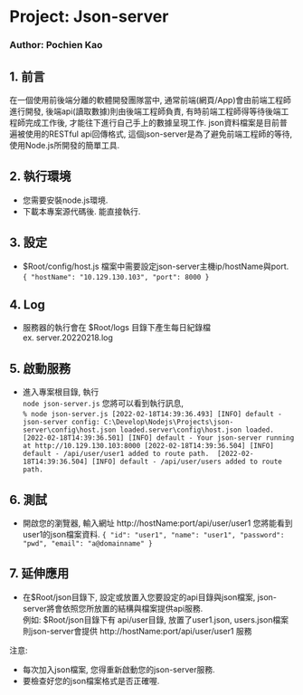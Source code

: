 # Project: Json-server
### Author: Pochien Kao  
  

## 1. 前言
在一個使用前後端分離的軟體開發團隊當中, 
通常前端(網頁/App)會由前端工程師進行開發, 後端api(讀取數據)則由後端工程師負責, 
有時前端工程師得等待後端工程師完成工作後, 才能往下進行自己手上的數據呈現工作.
json資料檔案是目前普遍被使用的RESTful api回傳格式, 
這個json-server是為了避免前端工程師的等待, 使用Node.js所開發的簡單工具.

## 2. 執行環境
- 您需要安裝node.js環境.
- 下載本專案源代碼後. 能直接執行.

## 3. 設定
- $Root/config/host.js 
檔案中需要設定json-server主機ip/hostName與port.  
`
{
  "hostName": "10.129.130.103",
  "port": 8000
}
`

## 4. Log
- 服務器的執行會在 $Root/logs 目錄下產生每日紀錄檔  
ex. server.20220218.log

## 5. 啟動服務
- 進入專案根目錄, 執行  
`
node json-server.js
`
您將可以看到執行訊息,  
`
% node json-server.js
[2022-02-18T14:39:36.493] [INFO] default - json-server config: C:\Develop\Nodejs\Projects\json-server\config\host.json loaded.server\config\host.json loaded.
[2022-02-18T14:39:36.501] [INFO] default - Your json-server running at http://10.129.130.103:8000
[2022-02-18T14:39:36.504] [INFO] default - /api/user/user1 added to route path. 
[2022-02-18T14:39:36.504] [INFO] default - /api/user/users added to route path.
`

## 6. 測試
- 開啟您的瀏覽器, 輸入網址
http://hostName:port/api/user/user1
您將能看到user1的json檔案資料.
`
{
  "id": "user1",
  "name": "user1",
  "password": "pwd",
  "email": "a@domainname"
}
`

## 7. 延伸應用
- 在$Root/json目錄下, 設定或放置入您要設定的api目錄與json檔案,
json-server將會依照您所放置的結構與檔案提供api服務.  
例如: 
$Root/json目錄下有 api/user目錄, 放置了user1.json, users.json檔案
則json-server會提供
http://hostName:port/api/user/user1 服務

注意:  
- 每次加入json檔案, 您得重新啟動您的json-server服務.
- 要檢查好您的json檔案格式是否正確喔.